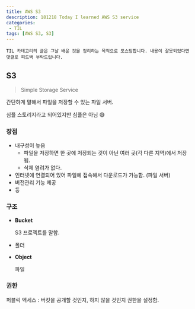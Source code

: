 ```yaml
---
title: AWS S3
description: 181218 Today I learned AWS S3 service 
categories:
 - TIL
tags: [AWS S3, S3]
---
```


`TIL 카테고리의 글은 그날 배운 것을 정리하는 목적으로 포스팅합니다. 내용이 잘못되었다면 댓글로 피드백 부탁드립니다.`

## S3

> Simple Storage Service

간단하게 말해서 파일을 저장할 수 있는 파일 서버.

심플 스토리지라고 되어있지만 심플은 아님 😅 

### 장점

- 내구성이 높음 
  - 파일을 저장하면 한 곳에 저장되는 것이 아닌 여러 곳(각 다른 지역)에서 저장됨. 
  - 삭제 염려가 없다.
- 인터넷에 연결되어 있어 파일에 접속해서 다운로드가 가능함. (파일 서버)
- 버전관리 기능 제공
- 등

### 구조

- **Bucket**

  S3 프로젝트를 말함.

- 폴더

- **Object**

  파일

### 권한

퍼블릭 엑세스 : 버킷을 공개할 것인지, 하지 않을 것인지 권한을 설정함. 